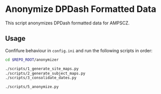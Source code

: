 # Anonymize DPDash Formatted Data

This script anonymizes DPDash formatted data for AMPSCZ.

## Usage

Confifure behaviour in `config.ini` and run the following scripts in order:

```bash
cd $REPO_ROOT/anonymizer

./scripts/1_generate_site_maps.py
./scripts/2_generate_subject_maps.py
./scripts/3_consolidate_dates.py

./scripts/5_anonymize.py
```
